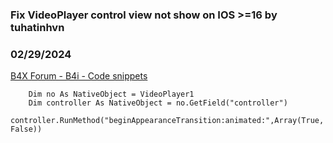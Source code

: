 ### Fix VideoPlayer control view not show on IOS >=16 by tuhatinhvn
### 02/29/2024
[B4X Forum - B4i - Code snippets](https://www.b4x.com/android/forum/threads/159569/)

```B4X
    Dim no As NativeObject = VideoPlayer1  
    Dim controller As NativeObject = no.GetField("controller")  
    controller.RunMethod("beginAppearanceTransition:animated:",Array(True, False))
```